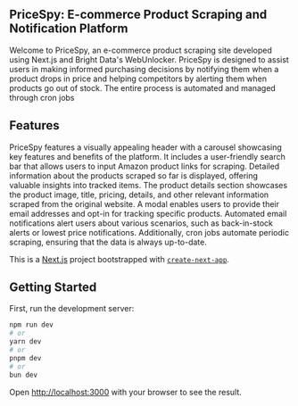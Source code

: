 ## PriceSpy: E-commerce Product Scraping and Notification Platform

Welcome to PriceSpy, an e-commerce product scraping site developed using Next.js and Bright Data's WebUnlocker. PriceSpy is designed to assist users in making informed purchasing decisions by notifying them when a product drops in price and helping competitors by alerting them when products go out of stock. The entire process is automated and managed through cron jobs

## Features
PriceSpy features a visually appealing header with a carousel showcasing key features and benefits of the platform. It includes a user-friendly search bar that allows users to input Amazon product links for scraping. Detailed information about the products scraped so far is displayed, offering valuable insights into tracked items. The product details section showcases the product image, title, pricing, details, and other relevant information scraped from the original website. A modal enables users to provide their email addresses and opt-in for tracking specific products. Automated email notifications alert users about various scenarios, such as back-in-stock alerts or lowest price notifications. Additionally, cron jobs automate periodic scraping, ensuring that the data is always up-to-date.


This is a [Next.js](https://nextjs.org/) project bootstrapped with [`create-next-app`](https://github.com/vercel/next.js/tree/canary/packages/create-next-app).

## Getting Started

First, run the development server:

```bash
npm run dev
# or
yarn dev
# or
pnpm dev
# or
bun dev
```

Open [http://localhost:3000](http://localhost:3000) with your browser to see the result.
